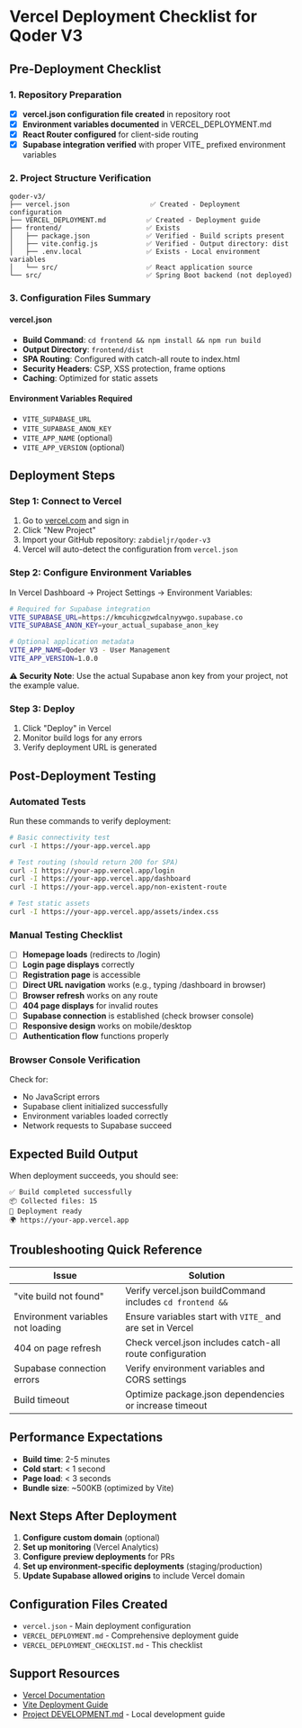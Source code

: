 # Vercel Deployment Checklist for Qoder V3

## Pre-Deployment Checklist

### 1. Repository Preparation
- [x] **vercel.json configuration file created** in repository root
- [x] **Environment variables documented** in VERCEL_DEPLOYMENT.md
- [x] **React Router configured** for client-side routing
- [x] **Supabase integration verified** with proper VITE_ prefixed environment variables

### 2. Project Structure Verification
```
qoder-v3/
├── vercel.json                    ✅ Created - Deployment configuration
├── VERCEL_DEPLOYMENT.md          ✅ Created - Deployment guide
├── frontend/                     ✅ Exists
│   ├── package.json              ✅ Verified - Build scripts present
│   ├── vite.config.js            ✅ Verified - Output directory: dist
│   ├── .env.local                ✅ Exists - Local environment variables
│   └── src/                      ✅ React application source
└── src/                          ✅ Spring Boot backend (not deployed)
```

### 3. Configuration Files Summary

#### vercel.json
- **Build Command**: `cd frontend && npm install && npm run build`
- **Output Directory**: `frontend/dist`
- **SPA Routing**: Configured with catch-all route to index.html
- **Security Headers**: CSP, XSS protection, frame options
- **Caching**: Optimized for static assets

#### Environment Variables Required
- `VITE_SUPABASE_URL`
- `VITE_SUPABASE_ANON_KEY`
- `VITE_APP_NAME` (optional)
- `VITE_APP_VERSION` (optional)

## Deployment Steps

### Step 1: Connect to Vercel
1. Go to [vercel.com](https://vercel.com) and sign in
2. Click "New Project"
3. Import your GitHub repository: `zabdieljr/qoder-v3`
4. Vercel will auto-detect the configuration from `vercel.json`

### Step 2: Configure Environment Variables
In Vercel Dashboard → Project Settings → Environment Variables:

```bash
# Required for Supabase integration
VITE_SUPABASE_URL=https://kmcuhicgzwdcalnyywgo.supabase.co
VITE_SUPABASE_ANON_KEY=your_actual_supabase_anon_key

# Optional application metadata
VITE_APP_NAME=Qoder V3 - User Management
VITE_APP_VERSION=1.0.0
```

**⚠️ Security Note**: Use the actual Supabase anon key from your project, not the example value.

### Step 3: Deploy
1. Click "Deploy" in Vercel
2. Monitor build logs for any errors
3. Verify deployment URL is generated

## Post-Deployment Testing

### Automated Tests
Run these commands to verify deployment:

```bash
# Basic connectivity test
curl -I https://your-app.vercel.app

# Test routing (should return 200 for SPA)
curl -I https://your-app.vercel.app/login
curl -I https://your-app.vercel.app/dashboard
curl -I https://your-app.vercel.app/non-existent-route

# Test static assets
curl -I https://your-app.vercel.app/assets/index.css
```

### Manual Testing Checklist
- [ ] **Homepage loads** (redirects to /login)
- [ ] **Login page displays** correctly
- [ ] **Registration page** is accessible
- [ ] **Direct URL navigation** works (e.g., typing /dashboard in browser)
- [ ] **Browser refresh** works on any route
- [ ] **404 page displays** for invalid routes
- [ ] **Supabase connection** is established (check browser console)
- [ ] **Responsive design** works on mobile/desktop
- [ ] **Authentication flow** functions properly

### Browser Console Verification
Check for:
- No JavaScript errors
- Supabase client initialized successfully
- Environment variables loaded correctly
- Network requests to Supabase succeed

## Expected Build Output

When deployment succeeds, you should see:
```
✅ Build completed successfully
📦 Collected files: 15
🚀 Deployment ready
🌍 https://your-app.vercel.app
```

## Troubleshooting Quick Reference

| Issue | Solution |
|-------|----------|
| "vite build not found" | Verify vercel.json buildCommand includes `cd frontend &&` |
| Environment variables not loading | Ensure variables start with `VITE_` and are set in Vercel |
| 404 on page refresh | Check vercel.json includes catch-all route configuration |
| Supabase connection errors | Verify environment variables and CORS settings |
| Build timeout | Optimize package.json dependencies or increase timeout |

## Performance Expectations

- **Build time**: 2-5 minutes
- **Cold start**: < 1 second
- **Page load**: < 3 seconds
- **Bundle size**: ~500KB (optimized by Vite)

## Next Steps After Deployment

1. **Configure custom domain** (optional)
2. **Set up monitoring** (Vercel Analytics)
3. **Configure preview deployments** for PRs
4. **Set up environment-specific deployments** (staging/production)
5. **Update Supabase allowed origins** to include Vercel domain

## Configuration Files Created

- `vercel.json` - Main deployment configuration
- `VERCEL_DEPLOYMENT.md` - Comprehensive deployment guide
- `VERCEL_DEPLOYMENT_CHECKLIST.md` - This checklist

## Support Resources

- [Vercel Documentation](https://vercel.com/docs)
- [Vite Deployment Guide](https://vitejs.dev/guide/static-deploy.html)
- [Project DEVELOPMENT.md](frontend/DEVELOPMENT.md) - Local development guide